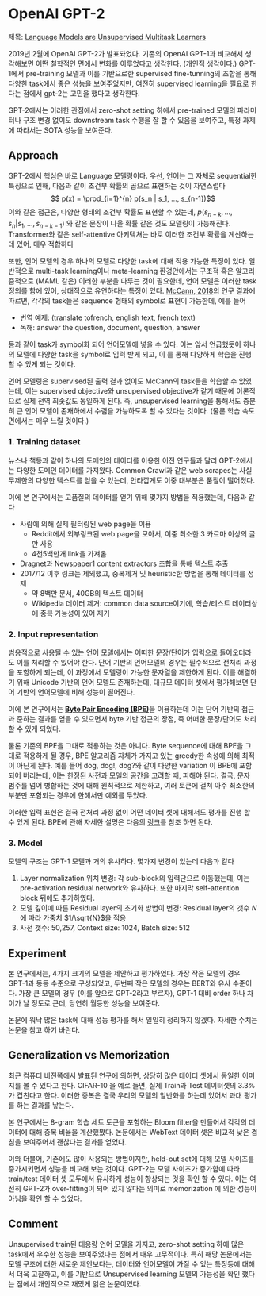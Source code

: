 # OpenAI GPT-2
제목: [Language Models are Unsupervised Multitask Learners](https://d4mucfpksywv.cloudfront.net/better-language-models/language_models_are_unsupervised_multitask_learners.pdf)

2019년 2월에 OpenAI GPT-2가 발표돠었다. 기존의 OpenAI GPT-1과 비교해서 생각해보면 어떤 철학적인 면에서 변화를 이루었다고 생각한다. (개인적 생각이다.) GPT-1에서 pre-training 모델과 이를 기반으로한 supervised fine-tunning의 조합을 통해 다양한 task에서 좋은 성능을 보여주었지만, 여전히 supervised learning을 필요로 한다는 점에서 gpt-2는 고민을 했다고 생각한다.

GPT-2에서는 이러한 관점에서 zero-shot setting 하에서 pre-trained 모델의 파라미터나 구조 변경 없이도 downstream task 수행을 잘 할 수 있음을 보여주고, 특정 과제에 따라서는 SOTA 성능을 보여준다. 

## __Approach__
GPT-2에서 핵심은 바로 Language 모델링이다. 우선, 언어는 그 자체로 sequential한 특징으로 인해, 다음과 같이 조건부 확률의 곱으로 표현하는 것이 자연스럽다
$$ p(x) = \prod_{i=1}^{n} p(s_n | s_1, ..., s_{n-1})$$
이와 같은 접근은, 다양한 형태의 조건부 확률도 표현할 수 있는데, $p(s_{n-k},...,s_{n} | s_1, ..., s_{n-k-1})$ 와 같은 문장이 나올 확률 같은 것도 모델링이 가능해진다. Transformer와 같은 self-attentive 아키텍쳐는 바로 이러한 조건부 확률을 계산하는 데 있어, 매우 적합하다

또한, 언어 모델의 경우 하나의 모델로 다양한 task에 대해 적용 가능한 특징이 있다.  일반적으로 multi-task learning이나 meta-learning 환경안에서는 구조적 혹은 알고리즘적으로 (MAML 같은) 이러한 부분을 다루는  것이 필요한데, 언어 모델은 이러한 task 정의를 함에 있어, 상대적으로 유연하다는 특징이 있다.  [McCann, 2018](https://arxiv.org/abs/1806.08730)의 연구 결과에 따르면, 각각의 task들은 sequence 형태의 symbol로 표현이 가능한데, 예를 들어
- 번역 예제: (translate tofrench, english text, french text)
- 독해: answer the question, document, question, answer

등과 같이 task가 symbol화 되어 언어모델에 넣을 수 있다. 이는 앞서 언급했듯이 하나의 모델에 다양한 task을 symbol로 입력 받게 되고, 이 를 통해 다양하게 학습을 진행 할 수 있게 되는 것이다.

언어 모델링은 supervised된 출력 결과 없이도 McCann의 task들을 학습할 수 있었는데, 이는 supervised objective와 unsupervised objective가 같기 때문에 이론적으로 실제 전역 최솟값도 동일하게 된다. 즉, unsupervised learning을 통해서도 충분히 큰 언어 모델이 존재하에서 수렴을 가능하도록 할 수 있다는 것이다. (물론 학습 속도면에서는 매우 느릴 것이다.)

### 1. Training dataset
뉴스나 책등과 같이 하나의 도메인의 데이터를 이용한 이전 연구들과 달리 GPT-2에서는 다양한 도메인 데이터를 가져왔다. Common Crawl과 같은 web scrapes는 사실 무제한의 다양한 텍스트를 얻을 수 있는데, 안타깝게도 이중 대부분은 품질이 떨어졌다.

이에 본 연구에서는 고품질의 데이터를 얻기 위해 몇가지 방법을 적용했는데, 다음과 같다
- 사람에 의해 실제 필터링된 web page을 이용
  - Reddit에서 외부링크된 web page을 모아서, 이중 최소한 3 카르마 이상의 글만 사용
  - 4천5백만개 link을 가져옴
- Dragnet과  Newspaper1 content extractors 조합을 통해 텍스트 추출
- 2017/12 이후 링크는 제외했고, 중복제거 및 heuristic한 방법을 통해 데이터를 정제
  - 약 8백만 문서, 40GB의 텍스트 데이터 
  - Wikipedia 데이터 제거: common data source이기에, 학습/테스트 데이터상에 중복 가능성이 있어 제거

### 2. Input representation
범용적으로 사용될 수 있는 언어 모델에서는 어떠한 문장/단어가 입력으로 들어오더라도 이를 처리할 수 있어야 한다. 단어 기반의 언어모델의 경우는 필수적으로 전처리 과정을 포함하게 되는데, 이 과정에서 모델링이 가능한 문자열을 제한하게 된다. 이를 해결하기 위해 Unicode 기반의 언어 모델도 존재하는데, 대규모 데이터 셋에서 평가해보면 단어 기반의 언어모델에 비해 성능이 떨어진다.

이에 본 연구에서는 [__Byte Pair Encoding (BPE)__](https://arxiv.org/abs/1508.07909)을 이용하는데 이는 단어 기반의 접근과 준하는 결과를 얻을 수 있으면서 byte 기반 접근의 장점, 즉 어떠한 문장/단어도 처리 할 수 있게 되었다.

물론 기존의 BPE을 그대로 적용하는 것은 아니다. Byte sequence에 대해 BPE을 그대로 적용하게 될 경우, BPE 알고리즘 자체가 가지고 있는 greedy한 속성에 의해 최적이 아닌게 된다. 예를 들어 dog, dog!, dog?와 같이 다양한 variation 이 BPE에 포함되어 버리는데, 이는 한정된 사전과 모델의 공간을 고려할 때, 피해야 된다. 결국, 문자 범주를 넘어 병합하는 것에 대해 원칙적으로 제한하고, 여러 토큰에 걸쳐 아주 최소한의 부분만 포함되는 경우에 한해서만 예외를 두었다.

이러한 입력 표현은 결국 전처리 과정 없이 어떤 데이터 셋에 대해서도 평가를 진행 할 수 있게 된다. BPE에 관해 자세한 설명은 다음의 [링크](https://wikidocs.net/22592)를 참조 하면 된다.

### 3. Model
모델의 구조는 GPT-1 모델과 거의 유사하다. 몇가지 변경이 있는데 다음과 같다
1. Layer normalization 위치 변경: 각 sub-block의 입력단으로 이동했는데, 이는 pre-activation residual network와 유사하다. 또한 마지막 self-attention block 뒤에도 추가하였다.
1. 모델 깊이에 따른 Residual layer의 초기화 방법이 변경: Residual layer의 갯수 $N$에 따라 가중치 $1/\sqrt{N}$을 적용
1. 사전 갯수: 50,257, Context size: 1024, Batch size: 512

## __Experiment__
본 연구에서는, 4가지 크기의 모델을 제안하고 평가하였다. 가장 작은 모델의 경우 GPT-1과 동등 수준으로 구성되었고, 두번째 작은 모델의 경우는 BERT와 유사 수준이다. 가장 큰 모델의 경우 (이를 앞으로 GPT-2라고 부르자), GPT-1 대비 order 하나 차이가 날 정도로 큰데, 당연히 월등한 성능을 보여준다.

논문에 워낙 많은 task에 대해 성능 평가를 해서 일일히 정리하지 않겠다. 자세한 수치는 논문을 참고 하기 바란다. 

## __Generalization vs Memorization__
최근 컴퓨터 비젼쪽에서 발표된 연구에 의하면, 상당히 많은 데이터 셋에서 동일한 이미지를 볼 수 있다고 한다. CIFAR-10 을 예로 들면, 실제 Train과 Test 데이터셋의 3.3%가 겹친다고 한다. 이러한 중복은 결국 우리의 모델의 일반화를 하는데 있어서 과대 평가를 하는 결과를 낳는다. 

본 연구에서는 8-gram 학습 세트 토큰을 포함하는 Bloom filter을 만들어서 각각의 데이터에 대해 중복 비율을 계산했봤다. 논문에서는 WebText 데이터 셋은 비교적 낮은 겹침을 보여주어서 괜찮다는 결과를 얻었다.

이와 더불어, 기존에도 많이 사용되는 방법이지만, held-out set에 대해 모델 사이즈를 증가시키면서 성능을 비교해 보는 것이다. GPT-2는 모델 사이즈가 증가함에 따라 train/test 데이터 셋 모두에서 유사하게 성능이 향상되는 것을 확인 할 수 있다. 이는 여전히 GPT-2가 over-fitting이 되어 있지 않다는 의미로 memorization 에 의한 성능이 아님을 확인 할 수 있었다.

## __Comment__
Unsupervised train된 대용량 언어 모델을 가지고, zero-shot setting 하에 많은 task에서 우수한 성능을 보여주었다는 점에서 매우 고무적이다. 특히 해당 논문에서는 모델 구조에 대한 새로운 제안보다는, 데이터와 언어모델이 가질 수 있는 특징등에 대해서 더욱 고찰하고, 이를 기반으로 Unsupervised learning 모델의 가능성을 확인 했다는 점에서 개인적으로 재밌게 읽은 논문이였다. 
